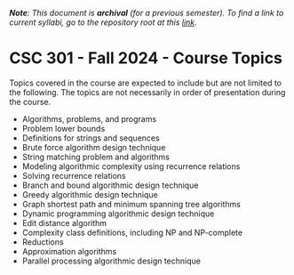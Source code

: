 ***Note**: This document is **archival** (for a previous semester).  To find a link to current syllabi, go to the repository root at this [link](https://github.com/turketwh/syllabi/blob/main/readme.md)*.

# CSC 301 - Fall 2024 - Course Topics

Topics covered in the course are expected to include but are not limited to the following. The topics are not necessarily in order of presentation during the course.

* Algorithms, problems, and programs
* Problem lower bounds
* Definitions for strings and sequences
* Brute force algorithm design technique
* String matching problem and algorithms
* Modeling algorithmic complexity using recurrence relations
* Solving recurrence relations
* Branch and bound algorithmic design technique
* Greedy algorithmic design technique
* Graph shortest path and minimum spanning tree algorithms
* Dynamic programming algorithmic design technique
* Edit distance algorithm
* Complexity class definitions, including NP and NP-complete
* Reductions
* Approximation algorithms
* Parallel processing algorithmic design technique
